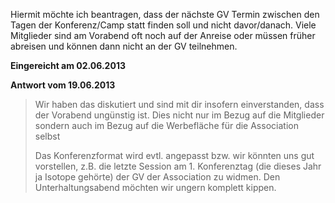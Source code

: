 Hiermit möchte ich beantragen, dass der nächste GV Termin zwischen den
Tagen der Konferenz/Camp statt finden soll und nicht davor/danach.
Viele Mitglieder sind am Vorabend oft noch auf der Anreise oder müssen
früher abreisen und können dann nicht an der GV teilnehmen.

**Eingereicht am 02.06.2013**

**Antwort vom 19.06.2013**

> Wir haben das diskutiert und sind mit dir insofern einverstanden, dass der Vorabend ungünstig ist.
> Dies nicht nur im Bezug auf die Mitglieder sondern auch im Bezug auf die Werbefläche für die Association selbst
>
> Das Konferenzformat wird evtl. angepasst bzw. wir könnten uns gut vorstellen, z.B. die letzte Session am 1. Konferenztag (die dieses Jahr ja Isotope gehörte) der GV der Association zu widmen.
> Den Unterhaltungsabend möchten wir ungern komplett kippen.
